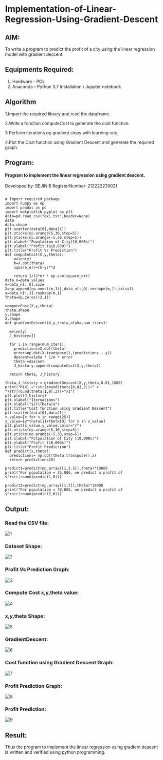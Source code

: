 # Implementation-of-Linear-Regression-Using-Gradient-Descent

## AIM:
To write a program to predict the profit of a city using the linear regression model with gradient descent.

## Equipments Required:
1. Hardware – PCs
2. Anaconda – Python 3.7 Installation / Jupyter notebook

## Algorithm
1.Import the required library and read the dataframe.

2.Write a function computeCost to generate the cost function.

3.Perform iterations og gradient steps with learning rate.

4.Plot the Cost function using Gradient Descent and generate the required graph.
 
## Program:
#### Program to implement the linear regression using gradient descent.
 Developed by: BEJIN B
 RegisterNumber: 212222230021
```

# Import required package
import numpy as np
import pandas as pd
import matplotlib.pyplot as plt
data=pd.read_csv("ex1.txt",header=None)
data
data.shape
plt.scatter(data[0],data[1])
plt.xticks(np.arange(5,30,step=5))
plt.yticks(np.arange(-5,30,step=5))
plt.xlabel("Population of City(10,000s)")
plt.ylabel("Profit ($10,000)")
plt.title("Profit Vs Prediction")
def computeCost(X,y,theta):
    m=len(y)
    h=X.dot(theta)
    square_err=(h-y)**2

    return 1/(2*m) * np.sum(square_err)
data_n=data.values
m=data_n[:,0].size
X=np.append(np.ones((m,1)),data_n[:,0].reshape(m,1),axis=1)
y=data_n[:,1].reshape(m,1)
theta=np.zeros((2,1))

computeCost(X,y,theta)
theta.shape
y.shape
X.shape
def gradientDescent(X,y,theta,alpha,num_iters):
  
  m=len(y)
  J_history=[]

  for i in range(num_iters):
    predictions=X.dot(theta)
    error=np.dot(X.transpose(),(predictions - y))
    descent=alpha * 1/m * error
    theta-=descent
    J_history.append(computeCost(X,y,theta))

  return theta, J_history
  
theta,J_history = gradientDescent(X,y,theta,0.01,1500)
print("h(x) ="+str(round(theta[0,0],2))+" + "+str(round(theta[1,0],2))+"x1")
plt.plot(J_history)
plt.xlabel("Iternations")
plt.ylabel("$J(\Theta)$")
plt.title("Cost function using Gradient Descent")
plt.scatter(data[0],data[1])
x_value=[x for x in range(25)]
y_value=[y*theta[1]+theta[0] for y in x_value]
plt.plot(x_value,y_value,color="r")
plt.xticks(np.arange(5,30,step=5))
plt.yticks(np.arange(-5,30,step=5))
plt.xlabel("Polpulation of City (10,000s)")
plt.ylabel("Profit (10,000s)")
plt.title("Profit Prediction")
def predict(x,theta):
  predictions= np.dot(theta.transpose(),x)
  return predictions[0]
  
predict1=predict(np.array([1,3.5]),theta)*10000
print("For population = 35,000, we predict a profit of $"+str(round(predict1,0)))

predict2=predict(np.array([1,7]),theta)*10000
print("For population = 70,000, we predict a profit of $"+str(round(predict2,0)))
```

## Output:
### Read the CSV file:
![1](https://github.com/22009011/Implementation-of-Linear-Regression-Using-Gradient-Descent/assets/118343461/8b63d86e-71f3-4e65-8b10-61b05d4448a8)

### Dataset Shape:
![2](https://github.com/22009011/Implementation-of-Linear-Regression-Using-Gradient-Descent/assets/118343461/3e825cbb-3846-4a87-aa8e-54c811a2e60f)

### Profit Vs Prediction Graph:
![3](https://github.com/22009011/Implementation-of-Linear-Regression-Using-Gradient-Descent/assets/118343461/ff869c39-fcaf-4b0b-acf9-f12c27c56072)

### Compute Cost x,y,theta value:
![4](https://github.com/22009011/Implementation-of-Linear-Regression-Using-Gradient-Descent/assets/118343461/da7e6988-b3b9-4491-b6ae-31bfa84fe744)

### x,y,theta Shape:
![5](https://github.com/22009011/Implementation-of-Linear-Regression-Using-Gradient-Descent/assets/118343461/6d7d379b-6133-4aa5-82f0-68252f26f735)

### GradientDescent:
![6](https://github.com/22009011/Implementation-of-Linear-Regression-Using-Gradient-Descent/assets/118343461/d397e5c7-300f-47ba-b2e0-73384b158e75)

### Cost function using Gradient Descent Graph:
![7](https://github.com/22009011/Implementation-of-Linear-Regression-Using-Gradient-Descent/assets/118343461/aa5fd9a2-4202-40b1-a5ed-04b294a17b72)

### Profit Prediction Graph:
![8](https://github.com/22009011/Implementation-of-Linear-Regression-Using-Gradient-Descent/assets/118343461/e0424ef3-b987-459f-982b-c1242bbaf31d)

### Profit Prediction:
![9](https://github.com/22009011/Implementation-of-Linear-Regression-Using-Gradient-Descent/assets/118343461/f573941f-7759-4063-8717-2ae9cd6839c1)

## Result:
Thus the program to implement the linear regression using gradient descent is written and verified using python programming.
